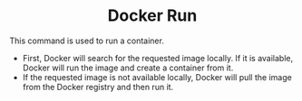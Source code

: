 <h1 align="center"> Docker Run </h1>

This command is used to run a container.

<ul>
  <li>First, Docker will search for the requested image locally. If it is available, Docker will run the image and create a container from it.</li>
  <li>If the requested image is not available locally, Docker will pull the image from the Docker registry and then run it. </li>
</ul>